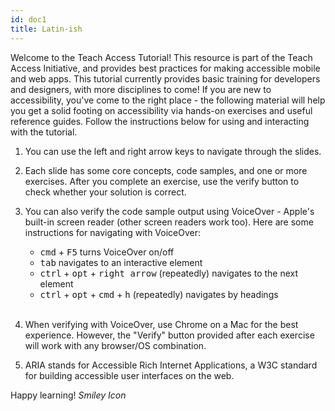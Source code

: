 ```yaml
---
id: doc1
title: Latin-ish
---
```

Welcome to the Teach Access Tutorial! This resource is part of the Teach Access Initiative, and provides best practices for making accessible mobile and web apps. This tutorial currently provides basic training for developers and designers, with more disciplines to come! If you are new to accessibility, you've come to the right place - the following material will help you get a solid footing on accessibility via hands-on exercises and useful reference guides. Follow the instructions below for using and interacting with the tutorial.

1.  You can use the left and right arrow keys to navigate through the slides.

2.  Each slide has some core concepts, code samples, and one or more exercises. After you complete an exercise,
    use the verify button to check whether your solution is correct.

3.  You can also verify the code sample output using VoiceOver - Apple's built-in screen reader (other screen readers work too). Here are some instructions for navigating with VoiceOver:

    -   <kbd>cmd</kbd> + <kbd>F5</kbd> turns VoiceOver on/off
    -   <kbd>tab</kbd> navigates to an interactive element
    -   <kbd>ctrl</kbd> + <kbd>opt</kbd> + <kbd>right arrow</kbd> (repeatedly)
        navigates to the next element
    -   <kbd>ctrl</kbd> + <kbd>opt</kbd> + <kbd>cmd</kbd> + <kbd>h</kbd>
        (repeatedly) navigates by headings
        <br /><br />

4.  When verifying with VoiceOver, use Chrome on a Mac for the best experience. However, the "Verify" button provided after each exercise will work with any browser/OS combination.

5.  ARIA stands for Accessible Rich Internet Applications, a W3C standard for
    building accessible user interfaces on the web.

Happy learning! <i className="fa fa-smile-o"><i className="accessible_elem">Smiley Icon</i></i>

